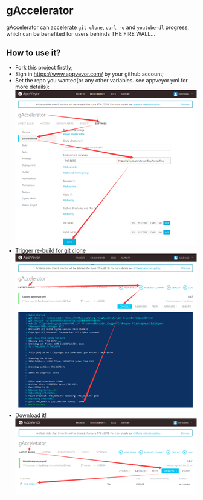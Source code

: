 # gAccelerator
gAccelerator can accelerate `git clone`, `curl -o` and `youtube-dl` progress, which can be benefited for users behinds THE FIRE WALL...

## How to use it?
- Fork this project firstly;
- Sign in https://www.appveyor.com/ by your github account;
- Set the repo you wanted(or any other variables. see appveyor.yml for more details): ![Set the repo you wanted](./doc/step_1.png)
- Trigger re-build for git clone ![Trigger re-build for git clone](./doc/step_2.png)
- Download it!  ![Download it!](./doc/step_3.png)
